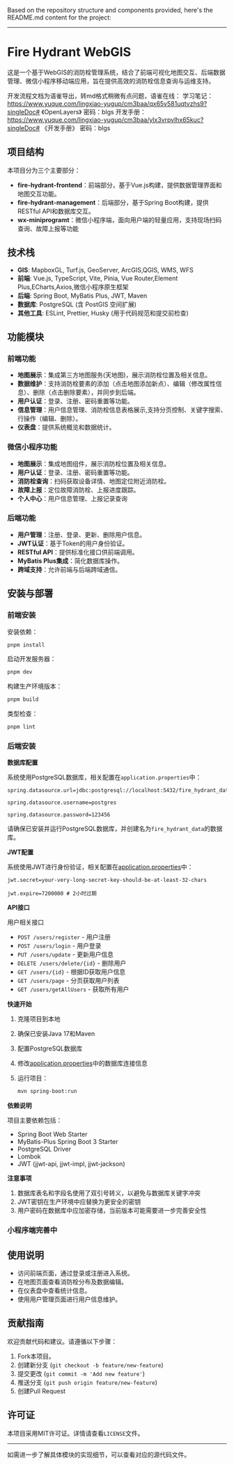 Based on the repository structure and components provided, here's the README.md content for the project:

---

# Fire Hydrant WebGIS

这是一个基于WebGIS的消防栓管理系统，结合了前端可视化地图交互、后端数据管理、微信小程序移动端应用，旨在提供高效的消防栓信息查询与运维支持。

开发流程文档为语雀导出，转md格式稍微有点问题，语雀在线：
学习笔记：https://www.yuque.com/lingxiao-yugup/cm3baa/qx65v581uqtvzhs9?singleDoc# 《OpenLayers》 密码：blgs
开发手册：https://www.yuque.com/lingxiao-yugup/cm3baa/ylx3vrpvlhx65kuc?singleDoc# 《开发手册》 密码：blgs

## 项目结构

本项目分为三个主要部分：

- **fire-hydrant-frontend**：前端部分，基于Vue.js构建，提供数据管理界面和地图交互功能。
- **fire-hydrant-management**：后端部分，基于Spring Boot构建，提供RESTful API和数据库交互。
- **wx-miniprogramt**：微信小程序端，面向用户端的轻量应用，支持现场扫码查询、故障上报等功能

## 技术栈
- **GIS**: MapboxGL, Turf.js, GeoServer, ArcGIS,QGIS, WMS, WFS
- **前端**: Vue.js, TypeScript, Vite, Pinia, Vue Router,Element Plus,ECharts,Axios,微信小程序原生框架
- **后端**: Spring Boot, MyBatis Plus, JWT, Maven
- **数据库**: PostgreSQL (含 PostGIS 空间扩展)
- **其他工具**: ESLint, Prettier, Husky (用于代码规范和提交前检查)

## 功能模块

### 前端功能

- **地图展示**：集成第三方地图服务(天地图)，展示消防栓位置及相关信息。
- **数据维护**：支持消防栓要素的添加（点击地图添加新点）、编辑（修改属性信息）、删除（点击删除要素），并同步到后端。
- **用户认证**：登录、注册、密码重置等功能。
- **信息管理**：用户信息管理、消防栓信息表格展示,支持分页控制、关键字搜索、行操作（编辑、删除）。
- **仪表盘**：提供系统概览和数据统计。

### 微信小程序功能

- **地图展示**：集成地图组件，展示消防栓位置及相关信息。
- **用户认证**：登录、注册、密码重置等功能。
- **消防栓查询**：扫码获取设备详情、地图定位附近消防栓。
- **故障上报**：定位故障消防栓、上报进度跟踪。
- **个人中心**：用户信息管理、上报记录查询


### 后端功能

- **用户管理**：注册、登录、更新、删除用户信息。
- **JWT认证**：基于Token的用户身份验证。
- **RESTful API**：提供标准化接口供前端调用。
- **MyBatis Plus集成**：简化数据库操作。
- **跨域支持**：允许前端与后端跨域通信。

## 安装与部署

### 前端安装

安装依赖：
```bash
pnpm install
```

启动开发服务器：
```bash
pnpm dev
```

构建生产环境版本：
```bash
pnpm build
```

类型检查：
```bash
pnpm lint
```

### 后端安装

**数据库配置**

系统使用PostgreSQL数据库，相关配置在`application.properties`中：

```properties
spring.datasource.url=jdbc:postgresql://localhost:5432/fire_hydrant_data 

spring.datasource.username=postgres 

spring.datasource.password=123456
```

请确保已安装并运行PostgreSQL数据库，并创建名为`fire_hydrant_data`的数据库。

**JWT配置**

系统使用JWT进行身份验证，相关配置在[application.properties](file://F:\Project\fire-hydrant-webgis\fire-hydrant-management\src\main\resources\application.properties)中：

```properties
jwt.secret=your-very-long-secret-key-should-be-at-least-32-chars 

jwt.expire=7200000 # 2小时过期
```

**API接口**

用户相关接口

- `POST /users/register` - 用户注册
- `POST /users/login` - 用户登录
- `PUT /users/update` - 更新用户信息
- `DELETE /users/delete/{id}` - 删除用户
- `GET /users/{id}` - 根据ID获取用户信息
- `GET /users/page` - 分页获取用户列表
- `GET /users/getAllUsers` - 获取所有用户

**快速开始**

1. 克隆项目到本地

2. 确保已安装Java 17和Maven

3. 配置PostgreSQL数据库

4. 修改[application.properties](file://F:\Project\fire-hydrant-webgis\fire-hydrant-management\src\main\resources\application.properties)中的数据库连接信息

5. 运行项目：

   ```bash
   mvn spring-boot:run
   ```

**依赖说明**

项目主要依赖包括：

- Spring Boot Web Starter
- MyBatis-Plus Spring Boot 3 Starter
- PostgreSQL Driver
- Lombok
- JWT (jjwt-api, jjwt-impl, jjwt-jackson)

**注意事项**

1. 数据库表名和字段名使用了双引号转义，以避免与数据库关键字冲突
2. JWT密钥在生产环境中应替换为更安全的密钥
3. 用户密码在数据库中应加密存储，当前版本可能需要进一步完善安全性

### 小程序端完善中

## 使用说明

- 访问前端页面，通过登录或注册进入系统。
- 在地图页面查看消防栓分布及数据编辑。
- 在仪表盘中查看统计信息。
- 使用用户管理页面进行用户信息维护。

## 贡献指南

欢迎贡献代码和建议。请遵循以下步骤：

1. Fork本项目。
2. 创建新分支 (`git checkout -b feature/new-feature`)
3. 提交更改 (`git commit -m 'Add new feature'`)
4. 推送分支 (`git push origin feature/new-feature`)
5. 创建Pull Request

## 许可证

本项目采用MIT许可证。详情请查看`LICENSE`文件。

---

如需进一步了解具体模块的实现细节，可以查看对应的源代码文件。
